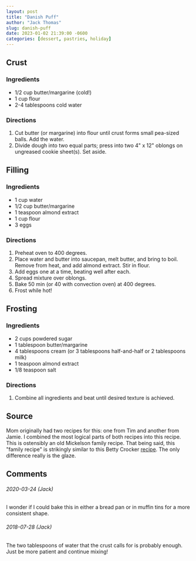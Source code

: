 ```yaml
---
layout: post
title: "Danish Puff"
author: "Jack Thomas"
slug: danish-puff
date: 2023-01-02 21:39:00 -0600
categories: [dessert, pastries, holiday]
---
```


## Crust

### Ingredients

- 1/2 cup butter/margarine (cold!)
- 1 cup flour
- 2-4 tablespoons cold water

### Directions

1. Cut butter (or margarine) into flour until crust forms small pea-sized balls. Add the water.
2. Divide dough into two equal parts; press into two 4" x 12" oblongs on ungreased cookie sheet(s). Set aside.

## Filling

### Ingredients

- 1 cup water
- 1/2 cup butter/margarine
- 1 teaspoon almond extract
- 1 cup flour
- 3 eggs

### Directions

1. Preheat oven to 400 degrees.
2. Place water and butter into saucepan, melt butter, and bring to boil. Remove from heat, and add almond extract. Stir in flour.
3. Add eggs one at a time, beating well after each.
4. Spread mixture over oblongs.
5. Bake 50 min (or 40 with convection oven) at 400 degrees.
6. Frost while hot!

## Frosting

### Ingredients

- 2 cups powdered sugar
- 1 tablespoon butter/margarine
- 4 tablespoons cream (or 3 tablespoons half-and-half or 2 tablespoons milk)
- 1 teaspoon almond extract
- 1/8 teaspoon salt

### Directions

1. Combine all ingredients and beat until desired texture is achieved.

## Source

Mom originally had two recipes for this: one from Tim and another from Jamie. I combined the most logical parts of both recipes into this recipe. This is ostensibly an old Mickelson family recipe. That being said, this "family recipe" is strikingly similar to this Betty Crocker [recipe](https://www.bettycrocker.com/recipes/danish-puff/eb777096-ceca-4e87-9d23-227659d088cd). The only difference really is the glaze.

## Comments

###### 2020-03-24 (Jack)

I wonder if I could bake this in either a bread pan or in muffin tins for a more consistent shape.

###### 2018-07-28 (Jack)

The two tablespoons of water that the crust calls for is probably enough. Just be more patient and continue mixing! 
